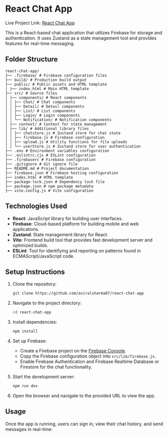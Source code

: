 # React Chat App

Live Project Link: [React Chat App](https://chat-app-avi.netlify.app/)

This is a React-based chat application that utilizes Firebase for storage and authentication. It uses Zustand as a state management tool and provides features for real-time messaging.

## Folder Structure

```
react-chat-app/
├── .firebase/ # Firebase configuration files
├── build/ # Production build output
├── public/ # Public assets and HTML template
│ ├── index.html # Main HTML template
├── src/ # Source files
│ ├── components/ # React components
│ │ ├── Chat/ # Chat components
│ │ ├── Detail/ # Detail components
│ │ ├── List/ # List components
│ │ ├── Login/ # Login components
│ │ └── Notification/ # Notification components
│ ├── context/ # Context for state management
│ ├── lib/ # Additional library files
│ │ ├── chatstore.js # Zustand store for chat state
│ │ ├── firebase.js # Firebase configuration
│ │ ├── upload.js # Utility functions for file uploads
│ │ └── userStore.js # Zustand store for user authentication
├── .env # Environment variables configuration
├── .eslintrc.cjs # ESLint configuration
├── .firebaserc # Firebase configuration
├── .gitignore # Git ignore file
├── README.md # Project documentation
├── firebase.json # Firebase hosting configuration
├── index.html # HTML template
├── package-lock.json # Dependency lock file
├── package.json # npm package metadata
├── vite.config.js # Vite configuration
```

## Technologies Used

- **React**: JavaScript library for building user interfaces.
- **Firebase**: Cloud-based platform for building mobile and web applications.
- **Zustand**: State management library for React.
- **Vite**: Frontend build tool that provides fast development server and optimized builds.
- **ESLint**: Tool for identifying and reporting on patterns found in ECMAScript/JavaScript code.

## Setup Instructions

1. Clone the repository:

   ```bash
   git clone https://github.com/aviralsharma07/react-chat-app
   ```

2. Navigate to the project directory:

   ```bash
   cd react-chat-app
   ```

3. Install dependencies:

   ```bash
   npm install
   ```

4. Set up Firebase:

   - Create a Firebase project on the [Firebase Console](https://console.firebase.google.com/).
   - Copy the Firebase configuration object into `src/lib/firebase.js`.
   - Enable Firebase Authentication and Firebase Realtime Database or Firestore for the chat functionality.

5. Start the development server:

   ```bash
   npm run dev
   ```

6. Open the browser and navigate to the provided URL to view the app.

## Usage

Once the app is running, users can sign in, view their chat history, and send messages in real-time.
